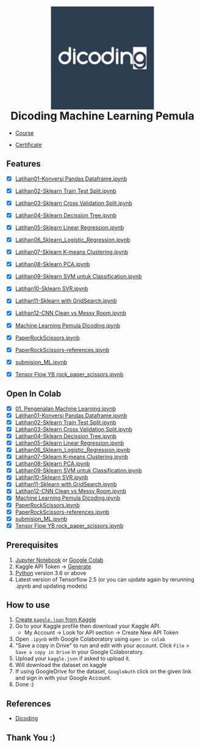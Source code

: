 <h1 align="center">
  <img align="center" src="/data/dicoding.jfif"  width="270"></img>
<br>
Dicoding Machine Learning Pemula
</h1>

* [Course](https://www.dicoding.com/academies/184)

* [Certificate](https://www.dicoding.com/certificates/MRZMGOMY3ZYQ)

## Features

- [x] [Latihan01-Konversi Pandas Dataframe.ipynb](https://colab.research.google.com/github/nurimammasri/Dicoding-Machine-Learning-Pemula/blob/main/Latihan01-Konversi%20Pandas%20Dataframe.ipynb)
- [x] [Latihan02-Sklearn Train Test Split.ipynb](https://github.com/nurimammasri/Dicoding-Machine-Learning-Pemula/blob/main/Latihan02-Sklearn%20Train%20Test%20Split.ipynb)
- [x] [Latihan03-Sklearn Cross Validation Split.ipynb](https://github.com/nurimammasri/Dicoding-Machine-Learning-Pemula/blob/main/Latihan03-Sklearn%20Cross%20Validation%20Split.ipynb)
- [x] [Latihan04-Sklearn Decission Tree.ipynb](https://github.com/nurimammasri/Dicoding-Machine-Learning-Pemula/blob/main/Latihan04-Sklearn%20Decission%20Tree.ipynb)
- [x] [Latihan05-Sklearn Linear Regression.ipynb](https://github.com/nurimammasri/Dicoding-Machine-Learning-Pemula/blob/main/Latihan05-Sklearn%20Linear%20Regression.ipynb)
- [x] [Latihan06_Sklearn_Logistic_Regression.ipynb](https://github.com/nurimammasri/Dicoding-Machine-Learning-Pemula/blob/main/Latihan06_Sklearn_Logistic_Regression.ipynb)
- [x] [Latihan07-Sklearn K-means Clustering.ipynb](https://github.com/nurimammasri/Dicoding-Machine-Learning-Pemula/blob/main/Latihan07-Sklearn%20K-means%20Clustering.ipynb)
- [x] [Latihan08-Sklearn PCA.ipynb](https://github.com/nurimammasri/Dicoding-Machine-Learning-Pemula/blob/main/Latihan08-Sklearn%20PCA.ipynb)
- [x] [Latihan09-Sklearn SVM untuk Classification.ipynb](https://github.com/nurimammasri/Dicoding-Machine-Learning-Pemula/blob/main/Latihan09-Sklearn%20SVM%20untuk%20Classification.ipynb)
- [x] [Latihan10-Sklearn SVR.ipynb](https://github.com/nurimammasri/Dicoding-Machine-Learning-Pemula/blob/main/Latihan10-Sklearn%20SVR.ipynb)
- [x] [Latihan11-Sklearn with GridSearch.ipynb](https://github.com/nurimammasri/Dicoding-Machine-Learning-Pemula/blob/main/Latihan11-Sklearn%20with%20GridSearch.ipynb)
- [x] [Latihan12-CNN Clean vs Messy Room.ipynb](https://github.com/nurimammasri/Dicoding-Machine-Learning-Pemula/blob/main/Latihan12-CNN%20Clean%20vs%20Messy%20Room.ipynb)
- [x] [Machine Learning Pemula Dicoding.ipynb](https://github.com/nurimammasri/Dicoding-Machine-Learning-Pemula/blob/main/Machine%20Learning%20Pemula%20Dicoding.ipynb)
- [x] [PaperRockScissors.ipynb](https://github.com/nurimammasri/Dicoding-Machine-Learning-Pemula/blob/main/PaperRockScissors.ipynb)
- [x] [PaperRockScissors-references.ipynb](https://github.com/nurimammasri/Dicoding-Machine-Learning-Pemula/blob/main/PaperRockScissors-references.ipynb)
- [x] [submision_ML.ipynb](https://github.com/nurimammasri/Dicoding-Machine-Learning-Pemula/blob/main/submision_ML.ipynb)
- [x] [Tensor Flow YB rock_paper_scissors.ipynb](https://github.com/nurimammasri/Dicoding-Machine-Learning-Pemula/blob/main/Tensor%20Flow%20YB%20rock_paper_scissors.ipynb)


## Open In Colab

- [x] [01. Pengenalan Machine Learning.ipynb](https://colab.research.google.com/github/nurimammasri/Wooky-Machine-Learning/blob/main/01.%20%20Pengenalan%20Machine%20Learning.ipynb)
- [x] [Latihan01-Konversi Pandas Dataframe.ipynb](https://colab.research.google.com/github/nurimammasri/Dicoding-Machine-Learning-Pemula/blob/main/Latihan01-Konversi%20Pandas%20Dataframe.ipynb)
- [x] [Latihan02-Sklearn Train Test Split.ipynb](https://colab.research.google.com/github/nurimammasri/Dicoding-Machine-Learning-Pemula/blob/main/Latihan02-Sklearn%20Train%20Test%20Split.ipynb)
- [x] [Latihan03-Sklearn Cross Validation Split.ipynb](https://colab.research.google.com/github/nurimammasri/Dicoding-Machine-Learning-Pemula/blob/main/Latihan03-Sklearn%20Cross%20Validation%20Split.ipynb)
- [x] [Latihan04-Sklearn Decission Tree.ipynb](https://colab.research.google.com/github/nurimammasri/Dicoding-Machine-Learning-Pemula/blob/main/Latihan04-Sklearn%20Decission%20Tree.ipynb)
- [x] [Latihan05-Sklearn Linear Regression.ipynb](https://colab.research.google.com/github/nurimammasri/Dicoding-Machine-Learning-Pemula/blob/main/Latihan05-Sklearn%20Linear%20Regression.ipynb)
- [x] [Latihan06_Sklearn_Logistic_Regression.ipynb](https://colab.research.google.com/github/nurimammasri/Dicoding-Machine-Learning-Pemula/blob/main/Latihan06_Sklearn_Logistic_Regression.ipynb)
- [x] [Latihan07-Sklearn K-means Clustering.ipynb](https://colab.research.google.com/github/nurimammasri/Dicoding-Machine-Learning-Pemula/blob/main/Latihan07-Sklearn%20K-means%20Clustering.ipynb)
- [x] [Latihan08-Sklearn PCA.ipynb](https://colab.research.google.com/github/nurimammasri/Dicoding-Machine-Learning-Pemula/blob/main/Latihan08-Sklearn%20PCA.ipynb)
- [x] [Latihan09-Sklearn SVM untuk Classification.ipynb](https://colab.research.google.com/github/nurimammasri/Dicoding-Machine-Learning-Pemula/blob/main/Latihan09-Sklearn%20SVM%20untuk%20Classification.ipynb)
- [x] [Latihan10-Sklearn SVR.ipynb](https://colab.research.google.com/github/nurimammasri/Dicoding-Machine-Learning-Pemula/blob/main/Latihan10-Sklearn%20SVR.ipynb)
- [x] [Latihan11-Sklearn with GridSearch.ipynb](https://colab.research.google.com/github/nurimammasri/Dicoding-Machine-Learning-Pemula/blob/main/Latihan11-Sklearn%20with%20GridSearch.ipynb)
- [x] [Latihan12-CNN Clean vs Messy Room.ipynb](https://colab.research.google.com/github/nurimammasri/Dicoding-Machine-Learning-Pemula/blob/main/Latihan12-CNN%20Clean%20vs%20Messy%20Room.ipynb)
- [x] [Machine Learning Pemula Dicoding.ipynb](https://colab.research.google.com/github/nurimammasri/Dicoding-Machine-Learning-Pemula/blob/main/Machine%20Learning%20Pemula%20Dicoding.ipynb)
- [x] [PaperRockScissors.ipynb](https://colab.research.google.com/github/nurimammasri/Dicoding-Machine-Learning-Pemula/blob/main/PaperRockScissors.ipynb)
- [x] [PaperRockScissors-references.ipynb](https://colab.research.google.com/github/nurimammasri/Dicoding-Machine-Learning-Pemula/blob/main/PaperRockScissors-references.ipynb)
- [x] [submision_ML.ipynb](https://colab.research.google.com/github/nurimammasri/Dicoding-Machine-Learning-Pemula/blob/main/submision_ML.ipynb)
- [x] [Tensor Flow YB rock_paper_scissors.ipynb](https://colab.research.google.com/github/nurimammasri/Dicoding-Machine-Learning-Pemula/blob/main/Tensor%20Flow%20YB%20rock_paper_scissors.ipynb)

## Prerequisites
1. [Jupyter Notebook](https://test-jupyter.readthedocs.io/en/latest/install.html) or [Google Colab](https://colab.research.google.com/)
2. Kaggle API Token → [Generate](https://github.com/Kaggle/kaggle-api#api-credentials)
3. [Python](https://www.python.org/downloads/) version 3.6 or above
4. Latest version of Tensorflow 2.5 (or you can update again by rerunning .ipynb and updating models)

## How to use
1. [Create `kaggle.json` from Kaggle](https://github.com/Kaggle/kaggle-api#api-credentials)
2. Go to your Kaggle profile then download your Kaggle API.
    - My Account  →  Look for API section  →  Create New API Token
3. Open `.ipynb` with Google Colaboratory using `open in colab`
4. "Save a copy in Drive" to run and edit with your account. Click `File` > `Save a copy in Drive` in your Google Colaboratory.
5. Upload your `kaggle.json` if asked to upload it.
6. Will download the dataset on kaggle
7. If using GoogleDrive for the dataset, `GoogleAuth` click on the given link and sign in with your Google Account.
8. Done :)

## References
* [Dicoding](https://www.dicoding.com/academies/184)

## Thank You :)